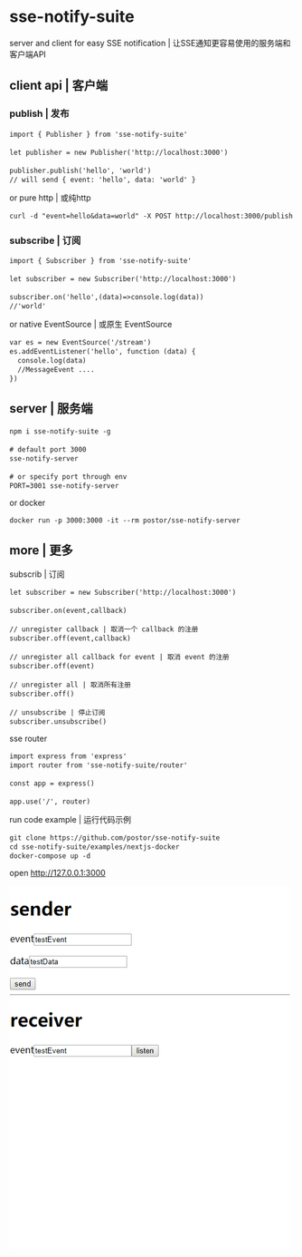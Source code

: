 # sse-notify-suite

server and client for easy SSE notification | 让SSE通知更容易使用的服务端和客户端API

## client api | 客户端

### publish | 发布

```
import { Publisher } from 'sse-notify-suite'

let publisher = new Publisher('http://localhost:3000')

publisher.publish('hello', 'world')
// will send { event: 'hello', data: 'world' }
```

or pure http | 或纯http

```
curl -d "event=hello&data=world" -X POST http://localhost:3000/publish
```

### subscribe | 订阅

```
import { Subscriber } from 'sse-notify-suite'

let subscriber = new Subscriber('http://localhost:3000')

subscriber.on('hello',(data)=>console.log(data))
//'world'
```

or native EventSource | 或原生 EventSource

```
var es = new EventSource('/stream') 
es.addEventListener('hello', function (data) {
  console.log(data)
  //MessageEvent ....
})
```

## server | 服务端

```
npm i sse-notify-suite -g

# default port 3000
sse-notify-server

# or specify port through env
PORT=3001 sse-notify-server
```

or docker

```
docker run -p 3000:3000 -it --rm postor/sse-notify-server
```

## more | 更多

subscrib | 订阅

```
let subscriber = new Subscriber('http://localhost:3000')

subscriber.on(event,callback)

// unregister callback | 取消一个 callback 的注册
subscriber.off(event,callback)

// unregister all callback for event | 取消 event 的注册
subscriber.off(event)

// unregister all | 取消所有注册
subscriber.off()

// unsubscribe | 停止订阅
subscriber.unsubscribe()

```

sse router

```
import express from 'express'
import router from 'sse-notify-suite/router'

const app = express()

app.use('/', router)
```

run code example | 运行代码示例

```
git clone https://github.com/postor/sse-notify-suite
cd sse-notify-suite/examples/nextjs-docker
docker-compose up -d
```

open http://127.0.0.1:3000

![screenshot](./screenshot.gif)

